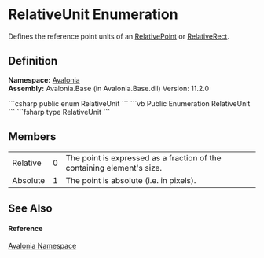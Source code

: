# RelativeUnit Enumeration


Defines the reference point units of an <a href="T_Avalonia_RelativePoint">RelativePoint</a> or <a href="T_Avalonia_RelativeRect">RelativeRect</a>.



## Definition
**Namespace:** <a href="N_Avalonia">Avalonia</a>  
**Assembly:** Avalonia.Base (in Avalonia.Base.dll) Version: 11.2.0

<Tabs groupId="api-code-preview">
<TabItem value="csharp" label="C#">
```csharp
public enum RelativeUnit
```
</TabItem>
<TabItem value="vb" label="VB">
```vb
Public Enumeration RelativeUnit
```
</TabItem>
<TabItem value="fsharp" label="F#">
```fsharp
type RelativeUnit
```
</TabItem>
</Tabs>



## Members
<table>
<tr>
<td>Relative</td>
<td>0</td>
<td>The point is expressed as a fraction of the containing element's size.</td>
</tr>
<tr>
<td>Absolute</td>
<td>1</td>
<td>The point is absolute (i.e. in pixels).</td>
</tr>
</table>

## See Also


#### Reference
<a href="N_Avalonia">Avalonia Namespace</a>  

